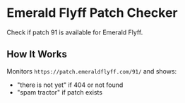 # Emerald Flyff Patch Checker

Check if patch 91 is available for Emerald Flyff.

## How It Works

Monitors `https://patch.emeraldflyff.com/91/` and shows:
- "there is not yet" if 404 or not found
- "spam tractor" if patch exists
